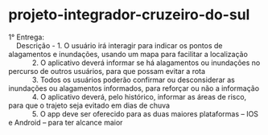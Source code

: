 # projeto-integrador-cruzeiro-do-sul

1° Entrega:<br>
&nbsp;&nbsp;&nbsp;&nbsp;Descrição - 1. O usuário irá interagir para indicar os pontos de alagamentos e inundações, usando um mapa para facilitar a localização<br>
&nbsp;&nbsp;&nbsp;&nbsp;&nbsp;&nbsp;&nbsp;&nbsp;&nbsp;&nbsp;&nbsp;&nbsp;2. O aplicativo deverá informar se há alagamentos ou inundações no percurso de outros usuários, para que possam evitar a rota<br>
&nbsp;&nbsp;&nbsp;&nbsp;&nbsp;&nbsp;&nbsp;&nbsp;&nbsp;&nbsp;&nbsp;&nbsp;3. Todos os usuários poderão confirmar ou desconsiderar as inundações ou alagamentos informados, para reforçar ou não a informação<br>
&nbsp;&nbsp;&nbsp;&nbsp;&nbsp;&nbsp;&nbsp;&nbsp;&nbsp;&nbsp;&nbsp;&nbsp;4. O aplicativo deverá, pelo histórico, informar as áreas de risco, para que o trajeto seja evitado em dias de chuva<br>
&nbsp;&nbsp;&nbsp;&nbsp;&nbsp;&nbsp;&nbsp;&nbsp;&nbsp;&nbsp;&nbsp;&nbsp;5. O app deve ser oferecido para as duas maiores plataformas – IOS e Android – para ter alcance maior<br>

